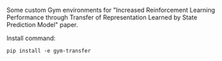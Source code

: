 Some custom Gym environments for "Increased Reinforcement Learning Performance through Transfer of Representation Learned by State Prediction Model" paper. 

Install command:

`pip install -e gym-transfer`

